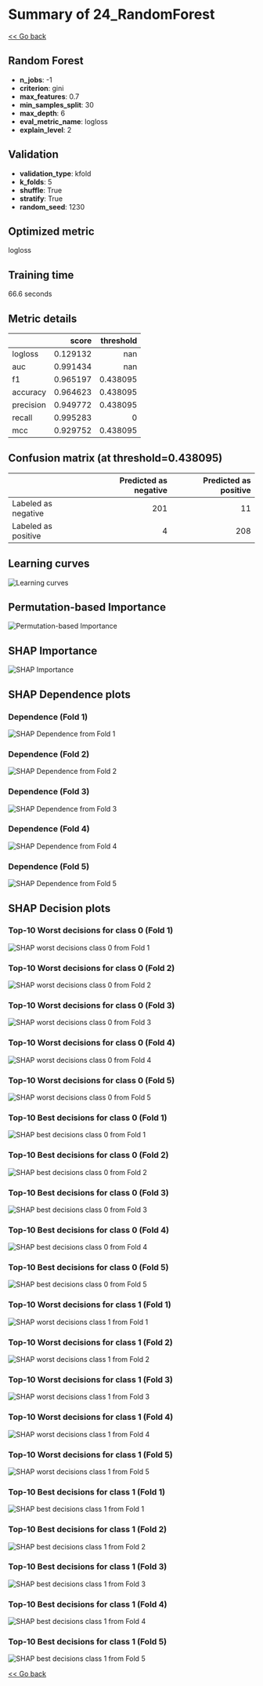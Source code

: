 # Summary of 24_RandomForest

[<< Go back](../README.md)


## Random Forest
- **n_jobs**: -1
- **criterion**: gini
- **max_features**: 0.7
- **min_samples_split**: 30
- **max_depth**: 6
- **eval_metric_name**: logloss
- **explain_level**: 2

## Validation
 - **validation_type**: kfold
 - **k_folds**: 5
 - **shuffle**: True
 - **stratify**: True
 - **random_seed**: 1230

## Optimized metric
logloss

## Training time

66.6 seconds

## Metric details
|           |    score |   threshold |
|:----------|---------:|------------:|
| logloss   | 0.129132 |  nan        |
| auc       | 0.991434 |  nan        |
| f1        | 0.965197 |    0.438095 |
| accuracy  | 0.964623 |    0.438095 |
| precision | 0.949772 |    0.438095 |
| recall    | 0.995283 |    0        |
| mcc       | 0.929752 |    0.438095 |


## Confusion matrix (at threshold=0.438095)
|                     |   Predicted as negative |   Predicted as positive |
|:--------------------|------------------------:|------------------------:|
| Labeled as negative |                     201 |                      11 |
| Labeled as positive |                       4 |                     208 |

## Learning curves
![Learning curves](learning_curves.png)

## Permutation-based Importance
![Permutation-based Importance](permutation_importance.png)

## SHAP Importance
![SHAP Importance](shap_importance.png)

## SHAP Dependence plots

### Dependence (Fold 1)
![SHAP Dependence from Fold 1](learner_fold_0_shap_dependence.png)
### Dependence (Fold 2)
![SHAP Dependence from Fold 2](learner_fold_1_shap_dependence.png)
### Dependence (Fold 3)
![SHAP Dependence from Fold 3](learner_fold_2_shap_dependence.png)
### Dependence (Fold 4)
![SHAP Dependence from Fold 4](learner_fold_3_shap_dependence.png)
### Dependence (Fold 5)
![SHAP Dependence from Fold 5](learner_fold_4_shap_dependence.png)

## SHAP Decision plots

### Top-10 Worst decisions for class 0 (Fold 1)
![SHAP worst decisions class 0 from Fold 1](learner_fold_0_shap_class_0_worst_decisions.png)
### Top-10 Worst decisions for class 0 (Fold 2)
![SHAP worst decisions class 0 from Fold 2](learner_fold_1_shap_class_0_worst_decisions.png)
### Top-10 Worst decisions for class 0 (Fold 3)
![SHAP worst decisions class 0 from Fold 3](learner_fold_2_shap_class_0_worst_decisions.png)
### Top-10 Worst decisions for class 0 (Fold 4)
![SHAP worst decisions class 0 from Fold 4](learner_fold_3_shap_class_0_worst_decisions.png)
### Top-10 Worst decisions for class 0 (Fold 5)
![SHAP worst decisions class 0 from Fold 5](learner_fold_4_shap_class_0_worst_decisions.png)
### Top-10 Best decisions for class 0 (Fold 1)
![SHAP best decisions class 0 from Fold 1](learner_fold_0_shap_class_0_best_decisions.png)
### Top-10 Best decisions for class 0 (Fold 2)
![SHAP best decisions class 0 from Fold 2](learner_fold_1_shap_class_0_best_decisions.png)
### Top-10 Best decisions for class 0 (Fold 3)
![SHAP best decisions class 0 from Fold 3](learner_fold_2_shap_class_0_best_decisions.png)
### Top-10 Best decisions for class 0 (Fold 4)
![SHAP best decisions class 0 from Fold 4](learner_fold_3_shap_class_0_best_decisions.png)
### Top-10 Best decisions for class 0 (Fold 5)
![SHAP best decisions class 0 from Fold 5](learner_fold_4_shap_class_0_best_decisions.png)
### Top-10 Worst decisions for class 1 (Fold 1)
![SHAP worst decisions class 1 from Fold 1](learner_fold_0_shap_class_1_worst_decisions.png)
### Top-10 Worst decisions for class 1 (Fold 2)
![SHAP worst decisions class 1 from Fold 2](learner_fold_1_shap_class_1_worst_decisions.png)
### Top-10 Worst decisions for class 1 (Fold 3)
![SHAP worst decisions class 1 from Fold 3](learner_fold_2_shap_class_1_worst_decisions.png)
### Top-10 Worst decisions for class 1 (Fold 4)
![SHAP worst decisions class 1 from Fold 4](learner_fold_3_shap_class_1_worst_decisions.png)
### Top-10 Worst decisions for class 1 (Fold 5)
![SHAP worst decisions class 1 from Fold 5](learner_fold_4_shap_class_1_worst_decisions.png)
### Top-10 Best decisions for class 1 (Fold 1)
![SHAP best decisions class 1 from Fold 1](learner_fold_0_shap_class_1_best_decisions.png)
### Top-10 Best decisions for class 1 (Fold 2)
![SHAP best decisions class 1 from Fold 2](learner_fold_1_shap_class_1_best_decisions.png)
### Top-10 Best decisions for class 1 (Fold 3)
![SHAP best decisions class 1 from Fold 3](learner_fold_2_shap_class_1_best_decisions.png)
### Top-10 Best decisions for class 1 (Fold 4)
![SHAP best decisions class 1 from Fold 4](learner_fold_3_shap_class_1_best_decisions.png)
### Top-10 Best decisions for class 1 (Fold 5)
![SHAP best decisions class 1 from Fold 5](learner_fold_4_shap_class_1_best_decisions.png)

[<< Go back](../README.md)
